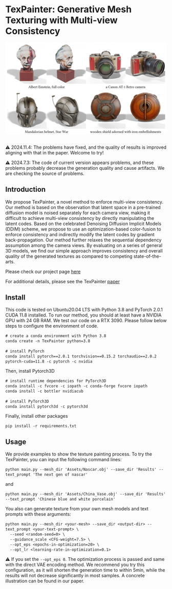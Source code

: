 # TexPainter: Generative Mesh Texturing with Multi-view Consistency
![Teaser](Docs/Teaser.png)

## 
⚠️ 2024.11.4: The problems have fixed, and the quality of results is improved aligning with that in the paper. Welcome to try!

⚠️ 2024.7.3: The code of current version appears problems, and these problems probably decrease the generation quality and cause artifacts. We are checking the source of problems.

## Introduction
We propose TexPainter, a novel method to enforce multi-view consistency. Our method is based on the observation that latent space in a pre-trained diffusion model is noised separately for each camera view, making it difficult to achieve multi-view consistency by directly manipulating the latent codes. Based on the celebrated Denoising Diffusion Implicit Models (DDIM) scheme, we propose to use an optimization-based color-fusion to enforce consistency and indirectly modify the latent codes by gradient back-propagation. Our method further relaxes the sequential dependency assumption among the camera views. By evaluating on a series of general 3D models, we find our simple approach improves consistency and overall quality of the generated textures as compared to competing state-of-the-arts.

Please check our project page [here](https://quantuman134.github.io/)

For additional details, please see the TexPainter [paper](Docs/Paper.pdf)

## Install
This code is tested on Ubuntu20.04 LTS with Python 3.8 and PyTorch 2.0.1 CUDA 11.8 installed. To run our method, you should at least have a NVIDIA GPU with 24 GB RAM. We test our code on a RTX 3090. Please follow below steps to configure the environment of code.
```
# create a conda environment with Python 3.8
conda create -n TexPainter python=3.8

# install PyTorch
conda install pytorch==2.0.1 torchvision==0.15.2 torchaudio==2.0.2 pytorch-cuda=11.8 -c pytorch -c nvidia
```
Then, install Pytorch3D
```
# install runtime dependencies for PyTorch3D
conda install -c fvcore -c iopath -c conda-forge fvcore iopath
conda install -c bottler nvidiacub

# install PyTorch3D
conda install pytorch3d -c pytorch3d
```
Finally, install other packages
```
pip install -r requirements.txt
```

## Usage
We provide examples to show the texture painting process. To try the TexPainter, you can input the following command lines:

```
python main.py --mesh_dir 'Assets/Nascar.obj' --save_dir 'Results' --text_prompt 'The next gen of nascar'
```

and

```
python main.py --mesh_dir 'Assets/China_Vase.obj' --save_dir 'Results' --text_prompt 'Chinese blue and white porcelain'
```

You also can generate texture from your own mesh models and text prompts with these arguments:

```
python main.py --mesh_dir <your-mesh> --save_dir <output-dir> --text_prompt <your-text-prompt> \
  --seed <random-seed=0> \
  --guidance_scale <CFG-weight=7.5> \
  --opt_eps <epochs-in-optimization=20> \
  --opt_lr <learning-rate-in-optimization=0.1>
```

⚠️ If you set the ```--opt_eps 0```. The optimization process is passed and same with the direct VAE encoding method. We recommend you try this configuration, as it will shorten the generation time to within 5min, while the results will not decrease significantly in most samples. A concrete illustration can be found in our paper.
